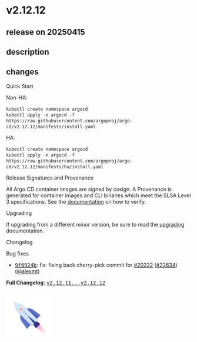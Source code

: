 # v2.12.12

## release on 20250415
## description
## changes
Quick Start

Non-HA:

    kubectl create namespace argocd
    kubectl apply -n argocd -f https://raw.githubusercontent.com/argoproj/argo-cd/v2.12.12/manifests/install.yaml

HA:

    kubectl create namespace argocd
    kubectl apply -n argocd -f https://raw.githubusercontent.com/argoproj/argo-cd/v2.12.12/manifests/ha/install.yaml

Release Signatures and Provenance

All Argo CD container images are signed by cosign. A Provenance is generated for container images and CLI binaries which meet the SLSA Level 3 specifications. See the <a href="https://argo-cd.readthedocs.io/en/stable/operator-manual/signed-release-assets" rel="nofollow">documentation</a> on how to verify.

Upgrading

If upgrading from a different minor version, be sure to read the <a href="https://argo-cd.readthedocs.io/en/stable/operator-manual/upgrading/overview/" rel="nofollow">upgrading</a> documentation.

Changelog

Bug fixes

* <a class="commit-link" data-hovercard-type="commit" data-hovercard-url="https://github.com/argoproj/argo-cd/commit/9f6924b02ac28deaa168138064e03e2405d942c9/hovercard" href="https://github.com/argoproj/argo-cd/commit/9f6924b02ac28deaa168138064e03e2405d942c9"><tt>9f6924b</tt></a>: fix: fixing back cherry-pick commit for <a class="issue-link js-issue-link" data-error-text="Failed to load title" data-id="2565111692" data-permission-text="Title is private" data-url="https://github.com/argoproj/argo-cd/issues/20222" data-hovercard-type="pull_request" data-hovercard-url="/argoproj/argo-cd/pull/20222/hovercard" href="https://github.com/argoproj/argo-cd/pull/20222">#20222</a> (<a class="issue-link js-issue-link" data-error-text="Failed to load title" data-id="2986778601" data-permission-text="Title is private" data-url="https://github.com/argoproj/argo-cd/issues/22634" data-hovercard-type="pull_request" data-hovercard-url="/argoproj/argo-cd/pull/22634/hovercard" href="https://github.com/argoproj/argo-cd/pull/22634">#22634</a>) (<a class="user-mention notranslate" data-hovercard-type="user" data-hovercard-url="/users/alexmt/hovercard" data-octo-click="hovercard-link-click" data-octo-dimensions="link_type:self" href="https://github.com/alexmt">@alexmt</a>)

<strong>Full Changelog</strong>: <a class="commit-link" href="https://github.com/argoproj/argo-cd/compare/v2.12.11...v2.12.12"><tt>v2.12.11...v2.12.12</tt></a>

<a href="https://argoproj.github.io/cd/" rel="nofollow"><img src="https://raw.githubusercontent.com/argoproj/argo-site/master/content/pages/cd/gitops-cd.png" width="25%" style="max-width: 100%;"></a>

